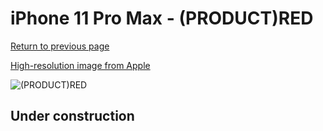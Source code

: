 # iPhone 11 Pro Max - (PRODUCT)RED

[Return to previous page](/iphone_11)

[High-resolution image from Apple](https://store.storeimages.cdn-apple.com/8756/as-images.apple.com/is/MX0F2?wid=4500&hei=4500&fmt=png)

<div style="width: 500px"><img src="/almost_uncompressed/MX0F2.webp" alt="(PRODUCT)RED"></div>

## Under construction
